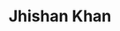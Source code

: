 ---
layout: post
title: Jhishan Khan
school: NYU
major: Major?
image: /lib/img/people/headshot/jhishan-khan.jpg
position: Demo Days Lead
positionURL: http://www.techatnyu.org/position
twitter: jhishan
email: t@NYU email?
graduate: 2016
weight: 3
---